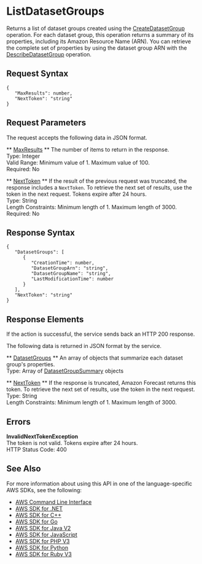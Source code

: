 # ListDatasetGroups<a name="API_ListDatasetGroups"></a>

Returns a list of dataset groups created using the [CreateDatasetGroup](API_CreateDatasetGroup.md) operation\. For each dataset group, this operation returns a summary of its properties, including its Amazon Resource Name \(ARN\)\. You can retrieve the complete set of properties by using the dataset group ARN with the [DescribeDatasetGroup](API_DescribeDatasetGroup.md) operation\.

## Request Syntax<a name="API_ListDatasetGroups_RequestSyntax"></a>

```
{
   "MaxResults": number,
   "NextToken": "string"
}
```

## Request Parameters<a name="API_ListDatasetGroups_RequestParameters"></a>

The request accepts the following data in JSON format\.

 ** [MaxResults](#API_ListDatasetGroups_RequestSyntax) **   <a name="forecast-ListDatasetGroups-request-MaxResults"></a>
The number of items to return in the response\.  
Type: Integer  
Valid Range: Minimum value of 1\. Maximum value of 100\.  
Required: No

 ** [NextToken](#API_ListDatasetGroups_RequestSyntax) **   <a name="forecast-ListDatasetGroups-request-NextToken"></a>
If the result of the previous request was truncated, the response includes a `NextToken`\. To retrieve the next set of results, use the token in the next request\. Tokens expire after 24 hours\.  
Type: String  
Length Constraints: Minimum length of 1\. Maximum length of 3000\.  
Required: No

## Response Syntax<a name="API_ListDatasetGroups_ResponseSyntax"></a>

```
{
   "DatasetGroups": [ 
      { 
         "CreationTime": number,
         "DatasetGroupArn": "string",
         "DatasetGroupName": "string",
         "LastModificationTime": number
      }
   ],
   "NextToken": "string"
}
```

## Response Elements<a name="API_ListDatasetGroups_ResponseElements"></a>

If the action is successful, the service sends back an HTTP 200 response\.

The following data is returned in JSON format by the service\.

 ** [DatasetGroups](#API_ListDatasetGroups_ResponseSyntax) **   <a name="forecast-ListDatasetGroups-response-DatasetGroups"></a>
An array of objects that summarize each dataset group's properties\.  
Type: Array of [DatasetGroupSummary](API_DatasetGroupSummary.md) objects

 ** [NextToken](#API_ListDatasetGroups_ResponseSyntax) **   <a name="forecast-ListDatasetGroups-response-NextToken"></a>
If the response is truncated, Amazon Forecast returns this token\. To retrieve the next set of results, use the token in the next request\.  
Type: String  
Length Constraints: Minimum length of 1\. Maximum length of 3000\.

## Errors<a name="API_ListDatasetGroups_Errors"></a>

 **InvalidNextTokenException**   
The token is not valid\. Tokens expire after 24 hours\.  
HTTP Status Code: 400

## See Also<a name="API_ListDatasetGroups_SeeAlso"></a>

For more information about using this API in one of the language\-specific AWS SDKs, see the following:
+  [AWS Command Line Interface](https://docs.aws.amazon.com/goto/aws-cli/forecast-2018-06-26/ListDatasetGroups) 
+  [AWS SDK for \.NET](https://docs.aws.amazon.com/goto/DotNetSDKV3/forecast-2018-06-26/ListDatasetGroups) 
+  [AWS SDK for C\+\+](https://docs.aws.amazon.com/goto/SdkForCpp/forecast-2018-06-26/ListDatasetGroups) 
+  [AWS SDK for Go](https://docs.aws.amazon.com/goto/SdkForGoV1/forecast-2018-06-26/ListDatasetGroups) 
+  [AWS SDK for Java V2](https://docs.aws.amazon.com/goto/SdkForJavaV2/forecast-2018-06-26/ListDatasetGroups) 
+  [AWS SDK for JavaScript](https://docs.aws.amazon.com/goto/AWSJavaScriptSDK/forecast-2018-06-26/ListDatasetGroups) 
+  [AWS SDK for PHP V3](https://docs.aws.amazon.com/goto/SdkForPHPV3/forecast-2018-06-26/ListDatasetGroups) 
+  [AWS SDK for Python](https://docs.aws.amazon.com/goto/boto3/forecast-2018-06-26/ListDatasetGroups) 
+  [AWS SDK for Ruby V3](https://docs.aws.amazon.com/goto/SdkForRubyV3/forecast-2018-06-26/ListDatasetGroups) 